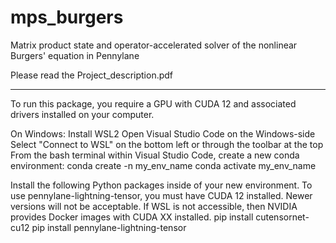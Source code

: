 # mps_burgers
Matrix product state and operator-accelerated solver of the nonlinear Burgers' equation in Pennylane

Please read the Project_description.pdf

____
To run this package, you require a GPU with CUDA 12 and associated drivers installed on your computer. 

On Windows: 
Install WSL2
Open Visual Studio Code on the Windows-side
Select "Connect to WSL" on the bottom left or through the toolbar at the top
From the bash terminal within Visual Studio Code, create a new conda environment: 
conda create -n my_env_name
conda activate my_env_name

Install the following Python packages inside of your new environment. 
To use pennylane-lightning-tensor, you must have CUDA 12 installed. Newer versions will not be acceptable. If WSL is not accessible, then NVIDIA provides Docker images with CUDA XX installed. 
pip install cutensornet-cu12 
pip install pennylane-lightning-tensor

